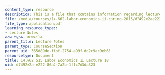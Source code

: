 ```yaml
---
content_type: resource
description: This is a file that contains information regarding lecture 18.
file: /media/courses/14-662-labor-economics-ii-spring-2015/d7492e2ae22286a77a2b1ffc7d3da323_MIT14_662S15_lecnotes18.pdf
file_type: application/pdf
learning_resource_types:
- Lecture Notes
ocw_type: OCWFile
parent_title: Lecture Notes
parent_type: CourseSection
parent_uid: 365d89de-fbbf-2754-a99f-dd2c9ac9eb68
resourcetype: Document
title: 14.662 S15 Labor Economics II Lecture 18
uid: d7492e2a-e222-86a7-7a2b-1ffc7d3da323
---
```

